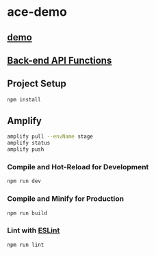# ace-demo

## [demo](https://master.dx6vwnc4bqqqb.amplifyapp.com)

## [Back-end API Functions](amplify/backend/function/acedemo46b9fae0/src)

## Project Setup

```sh
npm install
```

## Amplify

```sh
amplify pull --envName stage
amplify status
amplify push
```

### Compile and Hot-Reload for Development

```sh
npm run dev
```

### Compile and Minify for Production

```sh
npm run build
```

### Lint with [ESLint](https://eslint.org/)

```sh
npm run lint
```
